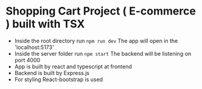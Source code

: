 # Shopping Cart Project ( E-commerce ) built with TSX

- Inside the root directory run `npm run dev` The app will open in the 'localhost:5173'
- Inside the server folder run `npm start` The backend will be listening on port 4000
- App is built by react and typescript at frontend
- Backend is built by Express.js
- For styling React-bootstrap is used
